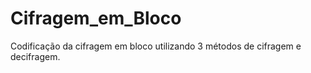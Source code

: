 # Cifragem_em_Bloco
Codificação da cifragem em bloco utilizando 3 métodos de cifragem e decifragem.
